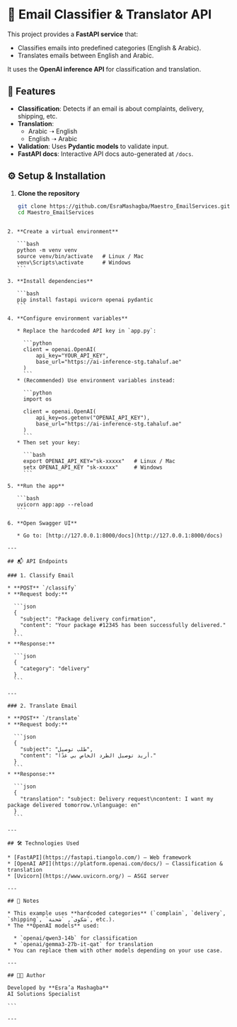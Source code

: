 
# 📧 Email Classifier & Translator API

This project provides a **FastAPI service** that:
- Classifies emails into predefined categories (English & Arabic).
- Translates emails between English and Arabic.

It uses the **OpenAI inference API** for classification and translation.


## 🚀 Features
- **Classification**: Detects if an email is about complaints, delivery, shipping, etc.
- **Translation**: 
  - Arabic ➝ English
  - English ➝ Arabic
- **Validation**: Uses **Pydantic models** to validate input.
- **FastAPI docs**: Interactive API docs auto-generated at `/docs`.


## ⚙️ Setup & Installation

1. **Clone the repository**
   ```bash
   git clone https://github.com/EsraMashagba/Maestro_EmailServices.git
   cd Maestro_EmailServices
````

2. **Create a virtual environment**

   ```bash
   python -m venv venv
   source venv/bin/activate   # Linux / Mac
   venv\Scripts\activate      # Windows
   ```

3. **Install dependencies**

   ```bash
   pip install fastapi uvicorn openai pydantic
   ```

4. **Configure environment variables**

   * Replace the hardcoded API key in `app.py`:

     ```python
     client = openai.OpenAI(
         api_key="YOUR_API_KEY",
         base_url="https://ai-inference-stg.tahaluf.ae"
     )
     ```
   * (Recommended) Use environment variables instead:

     ```python
     import os

     client = openai.OpenAI(
         api_key=os.getenv("OPENAI_API_KEY"),
         base_url="https://ai-inference-stg.tahaluf.ae"
     )
     ```
   * Then set your key:

     ```bash
     export OPENAI_API_KEY="sk-xxxxx"   # Linux / Mac
     setx OPENAI_API_KEY "sk-xxxxx"     # Windows
     ```

5. **Run the app**

   ```bash
   uvicorn app:app --reload
   ```

6. **Open Swagger UI**

   * Go to: [http://127.0.0.1:8000/docs](http://127.0.0.1:8000/docs)

---

## 📬 API Endpoints

### 1. Classify Email

* **POST** `/classify`
* **Request body:**

  ```json
  {
    "subject": "Package delivery confirmation",
    "content": "Your package #12345 has been successfully delivered."
  }
  ```
* **Response:**

  ```json
  {
    "category": "delivery"
  }
  ```

---

### 2. Translate Email

* **POST** `/translate`
* **Request body:**

  ```json
  {
    "subject": "طلب توصيل",
    "content": "أريد توصيل الطرد الخاص بي غدًا."
  }
  ```
* **Response:**

  ```json
  {
    "translation": "subject: Delivery request\ncontent: I want my package delivered tomorrow.\nlanguage: en"
  }
  ```

---

## 🛠️ Technologies Used

* [FastAPI](https://fastapi.tiangolo.com/) – Web framework
* [OpenAI API](https://platform.openai.com/docs/) – Classification & translation
* [Uvicorn](https://www.uvicorn.org/) – ASGI server

---

## 📌 Notes

* This example uses **hardcoded categories** (`complain`, `delivery`, `shipping`, `شكوى`, `شحنة`, etc.).
* The **OpenAI models** used:

  * `openai/qwen3-14b` for classification
  * `openai/gemma3-27b-it-qat` for translation
* You can replace them with other models depending on your use case.

---

## 👩‍💻 Author

Developed by **Esra’a Mashagba**
AI Solutions Specialist

```

---

